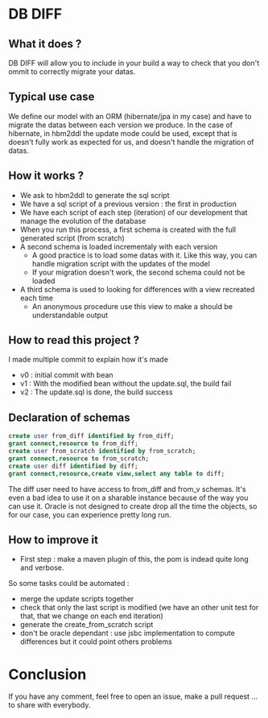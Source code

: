 DB DIFF
=====


What it does ?
---

DB DIFF will allow you to include in your build a way to check that you don't ommit to correctly migrate your datas.

Typical use case
---

We define our model with an ORM (hibernate/jpa in my case) and have to migrate the datas between each version we produce.
In the case of hibernate, in hbm2ddl the update mode could be used, 
except that is doesn't fully work as expected for us, and doesn't handle the migration of datas.

How it works ?
---

* We ask to hbm2ddl to generate the sql script
* We have a sql script of a previous version : the first in production
* We have each script of each step (iteration) of our development that manage the evolution of the database
* When you run this process, a first schema is created with the full generated script (from scratch)
* A second schema is loaded incrementaly with each version
    - A good practice is to load some datas with it. Like this way, you can handle migration script with the updates of the model
    - If your migration doesn't work, the second schema could not be loaded
* A third schema is used to looking for differences with a view recreated each time
    - An anonymous procedure use this view to make a should be understandable output

How to read this project ?
---

I made multiple commit to explain how it's made
* v0 : initial commit with bean
* v1 : With the modified bean without the update.sql, the build fail
* v2 : The update.sql is done, the build success

Declaration of schemas
---

```sql
create user from_diff identified by from_diff;
grant connect,resource to from_diff;
create user from_scratch identified by from_scratch;
grant connect,resource to from_scratch;
create user diff identified by diff;
grant connect,resource,create view,select any table to diff;
```

The diff user need to have access to from_diff and from_v schemas.
It's even a bad idea to use it on a sharable instance because of the way you can use it.
Oracle is not designed to create drop all the time the objects, so for our case, you can experience pretty long run.

How to improve it
---

* First step : make a maven plugin of this, the pom is indead quite long and verbose.

So some tasks could be automated :

* merge the update scripts together
* check that only the last script is modified (we have an other unit test for that, that we change on each end iteration)
* generate the create_from_scratch script
* don't be oracle dependant : use jsbc implementation to compute differences but it could point others problems

Conclusion
===

If you have any comment, feel free to open an issue, make a pull request ... to share with everybody.
